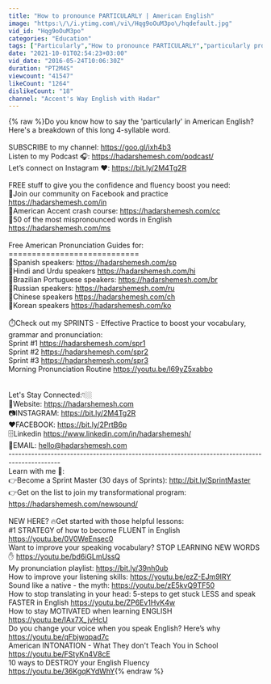 ```yaml
---
title: "How to pronounce PARTICULARLY | American English"
image: "https:\/\/i.ytimg.com\/vi\/Hqg9oOuM3po\/hqdefault.jpg"
vid_id: "Hqg9oOuM3po"
categories: "Education"
tags: ["Particularly","How to pronounce PARTICULARLY","particularly pronunciation"]
date: "2021-10-01T02:54:23+03:00"
vid_date: "2016-05-24T10:06:30Z"
duration: "PT2M4S"
viewcount: "41547"
likeCount: "1264"
dislikeCount: "18"
channel: "Accent's Way English with Hadar"
---
```

{% raw %}Do you know how to say the 'particularly' in American English? Here's a breakdown of this long 4-syllable word.<br /><br />SUBSCRIBE to my channel: <a rel="nofollow" target="blank" href="https://goo.gl/ixh4b3">https://goo.gl/ixh4b3</a>  <br />Listen to my Podcast 🎧: <a rel="nofollow" target="blank" href="https://hadarshemesh.com/podcast/">https://hadarshemesh.com/podcast/</a> <br />Let’s connect on Instagram ♥️: <a rel="nofollow" target="blank" href="https://bit.ly/2M4Tg2R">https://bit.ly/2M4Tg2R</a> <br /><br />FREE stuff to give you the confidence and fluency boost you need:<br />🚀Join our community on Facebook and practice <a rel="nofollow" target="blank" href="https://hadarshemesh.com/in">https://hadarshemesh.com/in</a> <br />🚀American Accent crash course: <a rel="nofollow" target="blank" href="https://hadarshemesh.com/cc">https://hadarshemesh.com/cc</a> <br />🚀50 of the most mispronounced words in English <a rel="nofollow" target="blank" href="https://hadarshemesh.com/ms">https://hadarshemesh.com/ms</a> <br /><br />Free American Pronunciation Guides for: <br />============================ <br />🚀Spanish speakers: <a rel="nofollow" target="blank" href="https://hadarshemesh.com/sp">https://hadarshemesh.com/sp</a> <br />🚀Hindi and Urdu speakers <a rel="nofollow" target="blank" href="https://hadarshemesh.com/hi">https://hadarshemesh.com/hi</a> <br />🚀Brazilian Portuguese speakers: <a rel="nofollow" target="blank" href="https://hadarshemesh.com/br">https://hadarshemesh.com/br</a> <br />🚀Russian speakers: <a rel="nofollow" target="blank" href="https://hadarshemesh.com/ru">https://hadarshemesh.com/ru</a>  <br />🚀Chinese speakers <a rel="nofollow" target="blank" href="https://hadarshemesh.com/ch">https://hadarshemesh.com/ch</a>  <br />🚀Korean speakers <a rel="nofollow" target="blank" href="https://hadarshemesh.com/ko">https://hadarshemesh.com/ko</a> <br /><br />⏱️Check out my SPRINTS - Effective Practice to boost your vocabulary, grammar and pronunciation: <br />Sprint #1 <a rel="nofollow" target="blank" href="https://hadarshemesh.com/spr1">https://hadarshemesh.com/spr1</a> <br />Sprint #2 <a rel="nofollow" target="blank" href="https://hadarshemesh.com/spr2">https://hadarshemesh.com/spr2</a><br />Sprint #3  <a rel="nofollow" target="blank" href="https://hadarshemesh.com/spr3">https://hadarshemesh.com/spr3</a> <br />Morning Pronunciation  Routine <a rel="nofollow" target="blank" href="https://youtu.be/l69yZ5xabbo">https://youtu.be/l69yZ5xabbo</a> <br /><br /><br />Let's Stay Connected:👇🏼<br />📢Website: <a rel="nofollow" target="blank" href="https://hadarshemesh.com">https://hadarshemesh.com</a> <br />📷INSTAGRAM: <a rel="nofollow" target="blank" href="https://bit.ly/2M4Tg2R">https://bit.ly/2M4Tg2R</a> <br />♥️FACEBOOK: <a rel="nofollow" target="blank" href="https://bit.ly/2PrtB6p">https://bit.ly/2PrtB6p</a><br />🗄️Linkedin <a rel="nofollow" target="blank" href="https://www.linkedin.com/in/hadarshemesh/">https://www.linkedin.com/in/hadarshemesh/</a> <br />📧EMAIL: hello@hadarshemesh.com<br />----------------------------------------------------------------------------------------------<br />Learn with me 🤝: <br />👉Become a Sprint Master (30 days of Sprints): <a rel="nofollow" target="blank" href="http://bit.ly/SprintMaster">http://bit.ly/SprintMaster</a><br />👉Get on the list to join my transformational program: <a rel="nofollow" target="blank" href="https://hadarshemesh.com/newsound/">https://hadarshemesh.com/newsound/</a> <br /><br />NEW HERE? 🔥Get started with those helpful lessons: <br />#1 STRATEGY of how to become FLUENT in English <a rel="nofollow" target="blank" href="https://youtu.be/0V0WeEnsec0">https://youtu.be/0V0WeEnsec0</a>  <br />Want to improve your speaking vocabulary? STOP LEARNING NEW WORDS✋ <a rel="nofollow" target="blank" href="https://youtu.be/bd6iGLmUssQ">https://youtu.be/bd6iGLmUssQ</a> <br />My pronunciation playlist:  <a rel="nofollow" target="blank" href="https://bit.ly/39nh0ub">https://bit.ly/39nh0ub</a> <br />How to improve your listening skills:  <a rel="nofollow" target="blank" href="https://youtu.be/ezZ-EJm9IRY">https://youtu.be/ezZ-EJm9IRY</a> <br />Sound like a native - the myth:  <a rel="nofollow" target="blank" href="https://youtu.be/zE5kvQ9TF50">https://youtu.be/zE5kvQ9TF50</a> <br />How to stop translating in your head: 5-steps to get stuck LESS and speak FASTER in English <a rel="nofollow" target="blank" href="https://youtu.be/ZP6Ev1HvK4w">https://youtu.be/ZP6Ev1HvK4w</a>  <br />How to stay MOTIVATED when learning ENGLISH <a rel="nofollow" target="blank" href="https://youtu.be/IAx7X_jvHcU">https://youtu.be/IAx7X_jvHcU</a>  <br />Do you change your voice when you speak English? Here’s why<br /><a rel="nofollow" target="blank" href="https://youtu.be/qFbjwopad7c">https://youtu.be/qFbjwopad7c</a> <br />American INTONATION - What They don't Teach You in School <a rel="nofollow" target="blank" href="https://youtu.be/FStyKn4V8cE">https://youtu.be/FStyKn4V8cE</a>  <br />10 ways to DESTROY your English Fluency  <a rel="nofollow" target="blank" href="https://youtu.be/36KgqKYdWhY">https://youtu.be/36KgqKYdWhY</a>{% endraw %}
